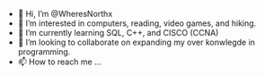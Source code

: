 - 👋 Hi, I’m @WheresNorthx
- 👀 I’m interested in computers, reading, video games, and hiking.
- 🌱 I’m currently learning SQL, C++, and CISCO (CCNA)
- 💞️ I’m looking to collaborate on expanding my over konwlegde in programming.
- 📫 How to reach me ...

<!---
WheresNorthx/WheresNorthx is a ✨ special ✨ repository because its `README.md` (this file) appears on your GitHub profile.
You can click the Preview link to take a look at your changes.
--->
